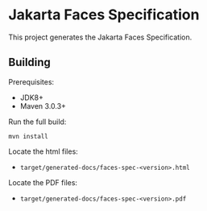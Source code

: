Jakarta Faces Specification
============================

This project generates the Jakarta Faces Specification.

Building
--------

Prerequisites:

* JDK8+
* Maven 3.0.3+

Run the full build:

`mvn install`

Locate the html files:
- `target/generated-docs/faces-spec-<version>.html`

Locate the PDF files:
- `target/generated-docs/faces-spec-<version>.pdf`
